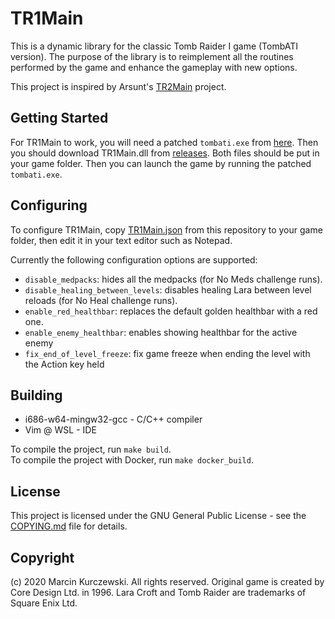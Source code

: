 # TR1Main

This is a dynamic library for the classic Tomb Raider I game (TombATI version).
The purpose of the library is to reimplement all the routines performed by the
game and enhance the gameplay with new options.

This project is inspired by Arsunt's [TR2Main](https://github.com/Arsunt/TR2Main/) project.

## Getting Started

For TR1Main to work, you will need a patched `tombati.exe` from
[here](https://github.com/rr-/TR1Main/tree/master/bin). Then you should
download TR1Main.dll from [releases](https://github.com/rr-/TR1Main/releases).
Both files should be put in your game folder. Then you can launch the game by
running the patched `tombati.exe`.

## Configuring

To configure TR1Main, copy
[TR1Main.json](https://raw.githubusercontent.com/rr-/TR1Main/master/TR1Main.json)
from this repository to your game folder, then edit it in your text editor such
as Notepad.

Currently the following configuration options are supported:

- `disable_medpacks`: hides all the medpacks (for No Meds challenge runs).
- `disable_healing_between_levels`: disables healing Lara between level reloads
  (for No Heal challenge runs).
- `enable_red_healthbar`: replaces the default golden healthbar with a red one.
- `enable_enemy_healthbar`: enables showing healthbar for the active enemy
- `fix_end_of_level_freeze`: fix game freeze when ending the level with the
  Action key held

## Building

- i686-w64-mingw32-gcc - C/C++ compiler
- Vim @ WSL - IDE

To compile the project, run `make build`.  
To compile the project with Docker, run `make docker_build`.

## License

This project is licensed under the GNU General Public License - see the
[COPYING.md](COPYING.md) file for details.

## Copyright

(c) 2020 Marcin Kurczewski. All rights reserved. Original game is created by
Core Design Ltd. in 1996. Lara Croft and Tomb Raider are trademarks of Square
Enix Ltd.
